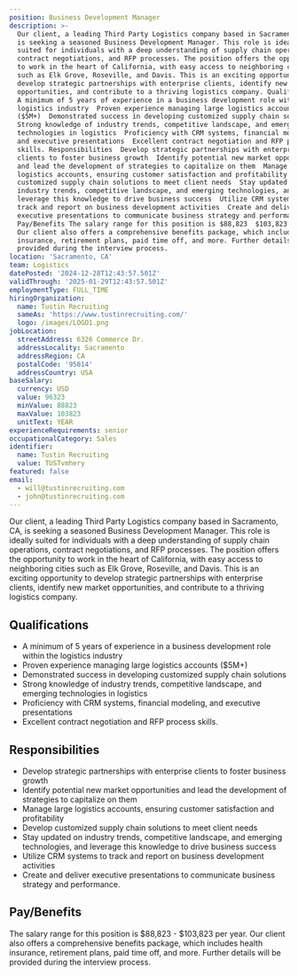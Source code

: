 ```yaml
---
position: Business Development Manager
description: >-
  Our client, a leading Third Party Logistics company based in Sacramento, CA,
  is seeking a seasoned Business Development Manager. This role is ideally
  suited for individuals with a deep understanding of supply chain operations,
  contract negotiations, and RFP processes. The position offers the opportunity
  to work in the heart of California, with easy access to neighboring cities
  such as Elk Grove, Roseville, and Davis. This is an exciting opportunity to
  develop strategic partnerships with enterprise clients, identify new market
  opportunities, and contribute to a thriving logistics company. Qualifications 
  A minimum of 5 years of experience in a business development role within the
  logistics industry  Proven experience managing large logistics accounts
  ($5M+)  Demonstrated success in developing customized supply chain solutions 
  Strong knowledge of industry trends, competitive landscape, and emerging
  technologies in logistics  Proficiency with CRM systems, financial modeling,
  and executive presentations  Excellent contract negotiation and RFP process
  skills. Responsibilities  Develop strategic partnerships with enterprise
  clients to foster business growth  Identify potential new market opportunities
  and lead the development of strategies to capitalize on them  Manage large
  logistics accounts, ensuring customer satisfaction and profitability  Develop
  customized supply chain solutions to meet client needs  Stay updated on
  industry trends, competitive landscape, and emerging technologies, and
  leverage this knowledge to drive business success  Utilize CRM systems to
  track and report on business development activities  Create and deliver
  executive presentations to communicate business strategy and performance.
  Pay/Benefits The salary range for this position is $88,823  $103,823 per year.
  Our client also offers a comprehensive benefits package, which includes health
  insurance, retirement plans, paid time off, and more. Further details will be
  provided during the interview process.
location: 'Sacramento, CA'
team: Logistics
datePosted: '2024-12-28T12:43:57.501Z'
validThrough: '2025-01-29T12:43:57.501Z'
employmentType: FULL_TIME
hiringOrganization:
  name: Tustin Recruiting
  sameAs: 'https://www.tustinrecruiting.com/'
  logo: /images/LOGO1.png
jobLocation:
  streetAddress: 6326 Commerce Dr.
  addressLocality: Sacramento
  addressRegion: CA
  postalCode: '95814'
  addressCountry: USA
baseSalary:
  currency: USD
  value: 96323
  minValue: 88823
  maxValue: 103823
  unitText: YEAR
experienceRequirements: senior
occupationalCategory: Sales
identifier:
  name: Tustin Recruiting
  value: TUSTvmhery
featured: false
email:
  - will@tustinrecruiting.com
  - john@tustinrecruiting.com
---
```




Our client, a leading Third Party Logistics company based in Sacramento, CA, is seeking a seasoned Business Development Manager. This role is ideally suited for individuals with a deep understanding of supply chain operations, contract negotiations, and RFP processes. The position offers the opportunity to work in the heart of California, with easy access to neighboring cities such as Elk Grove, Roseville, and Davis. This is an exciting opportunity to develop strategic partnerships with enterprise clients, identify new market opportunities, and contribute to a thriving logistics company.

## Qualifications
- A minimum of 5 years of experience in a business development role within the logistics industry
- Proven experience managing large logistics accounts ($5M+)
- Demonstrated success in developing customized supply chain solutions
- Strong knowledge of industry trends, competitive landscape, and emerging technologies in logistics
- Proficiency with CRM systems, financial modeling, and executive presentations
- Excellent contract negotiation and RFP process skills.

## Responsibilities
- Develop strategic partnerships with enterprise clients to foster business growth
- Identify potential new market opportunities and lead the development of strategies to capitalize on them
- Manage large logistics accounts, ensuring customer satisfaction and profitability
- Develop customized supply chain solutions to meet client needs
- Stay updated on industry trends, competitive landscape, and emerging technologies, and leverage this knowledge to drive business success
- Utilize CRM systems to track and report on business development activities
- Create and deliver executive presentations to communicate business strategy and performance.

## Pay/Benefits
The salary range for this position is $88,823 - $103,823 per year. Our client also offers a comprehensive benefits package, which includes health insurance, retirement plans, paid time off, and more. Further details will be provided during the interview process.
